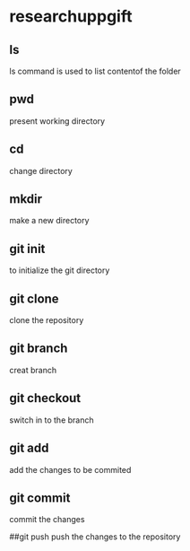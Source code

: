 # researchuppgift
## ls
ls command is used to list contentof the folder

## pwd
present working directory

## cd
change directory

## mkdir
make a new directory

## git init
to initialize the git directory

## git clone
clone the repository

## git branch
creat branch

## git checkout
switch in to the branch

## git add
add the changes to be commited

## git commit
commit the changes

##git push
push the changes to the repository
